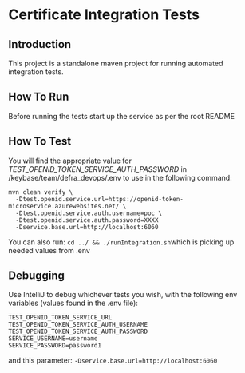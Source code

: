 # Certificate Integration Tests

## Introduction

This project is a standalone maven project for running automated integration tests.

## How To Run

Before running the tests start up the service as per the root README

## How To Test

You will find the appropriate value for _TEST_OPENID_TOKEN_SERVICE_AUTH_PASSWORD_ in /keybase/team/defra_devops/.env 
to use in the following command:

```
mvn clean verify \
  -Dtest.openid.service.url=https://openid-token-microservice.azurewebsites.net/ \
  -Dtest.openid.service.auth.username=poc \
  -Dtest.openid.service.auth.password=XXXX
  -Dservice.base.url=http://localhost:6060
```

You can also run: ```cd ../ && ./runIntegration.sh```which is picking up needed values from .env

## Debugging 
Use IntelliJ to debug whichever tests you wish, with the following env variables (values found in the .env file):

```
TEST_OPENID_TOKEN_SERVICE_URL
TEST_OPENID_TOKEN_SERVICE_AUTH_USERNAME
TEST_OPENID_TOKEN_SERVICE_AUTH_PASSWORD
SERVICE_USERNAME=username
SERVICE_PASSWORD=password1
```

and this parameter:
`-Dservice.base.url=http://localhost:6060`